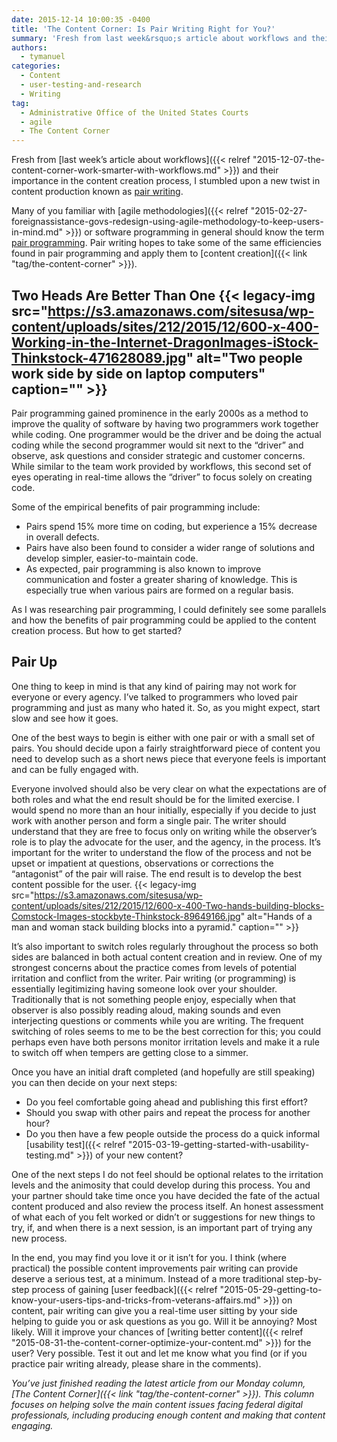 ```yaml
---
date: 2015-12-14 10:00:35 -0400
title: 'The Content Corner: Is Pair Writing Right for You?'
summary: 'Fresh from last week&rsquo;s article about workflows and their importance in the content creation process, I stumbled upon a new twist in content production known as pair writing. Many of you familiar with agile methodologies or software programming in general should know the term pair programming. Pair writing hopes to take some of the same'
authors:
  - tymanuel
categories:
  - Content
  - user-testing-and-research
  - Writing
tag:
  - Administrative Office of the United States Courts
  - agile
  - The Content Corner
---
```


Fresh from [last week’s article about workflows]({{< relref "2015-12-07-the-content-corner-work-smarter-with-workflows.md" >}}) and their importance in the content creation process, I stumbled upon a new twist in content production known as [pair writing](http://www.uxbooth.com/articles/write-better-content-by-working-in-pairs/).

Many of you familiar with [agile methodologies]({{< relref "2015-02-27-foreignassistance-govs-redesign-using-agile-methodology-to-keep-users-in-mind.md" >}}) or software programming in general should know the term [pair programming](https://en.wikipedia.org/wiki/Pair_programming). Pair writing hopes to take some of the same efficiencies found in pair programming and apply them to [content creation]({{< link "tag/the-content-corner" >}}).

## Two Heads Are Better Than One {{< legacy-img src="https://s3.amazonaws.com/sitesusa/wp-content/uploads/sites/212/2015/12/600-x-400-Working-in-the-Internet-DragonImages-iStock-Thinkstock-471628089.jpg" alt="Two people work side by side on laptop computers" caption="" >}} 

Pair programming gained prominence in the early 2000s as a method to improve the quality of software by having two programmers work together while coding. One programmer would be the driver and be doing the actual coding while the second programmer would sit next to the “driver” and observe, ask questions and consider strategic and customer concerns. While similar to the team work provided by workflows, this second set of eyes operating in real-time allows the “driver” to focus solely on creating code.

Some of the empirical benefits of pair programming include:

  * Pairs spend 15% more time on coding, but experience a 15% decrease in overall defects.
  * Pairs have also been found to consider a wider range of solutions and develop simpler, easier-to-maintain code.
  * As expected, pair programming is also known to improve communication and foster a greater sharing of knowledge. This is especially true when various pairs are formed on a regular basis.

As I was researching pair programming, I could definitely see some parallels and how the benefits of pair programming could be applied to the content creation process. But how to get started?

## Pair Up

One thing to keep in mind is that any kind of pairing may not work for everyone or every agency. I’ve talked to programmers who loved pair programming and just as many who hated it. So, as you might expect, start slow and see how it goes.

One of the best ways to begin is either with one pair or with a small set of pairs. You should decide upon a fairly straightforward piece of content you need to develop such as a short news piece that everyone feels is important and can be fully engaged with.

Everyone involved should also be very clear on what the expectations are of both roles and what the end result should be for the limited exercise. I would spend no more than an hour initially, especially if you decide to just work with another person and form a single pair. The writer should understand that they are free to focus only on writing while the observer’s role is to play the advocate for the user, and the agency, in the process. It&#8217;s important for the writer to understand the flow of the process and not be upset or impatient at questions, observations or corrections the “antagonist” of the pair will raise. The end result is to develop the best content possible for the user. {{< legacy-img src="https://s3.amazonaws.com/sitesusa/wp-content/uploads/sites/212/2015/12/600-x-400-Two-hands-building-blocks-Comstock-Images-stockbyte-Thinkstock-89649166.jpg" alt="Hands of a man and woman stack building blocks into a pyramid." caption="" >}} 

It&#8217;s also important to switch roles regularly throughout the process so both sides are balanced in both actual content creation and in review. One of my strongest concerns about the practice comes from levels of potential irritation and conflict from the writer. Pair writing (or programming) is essentially legitimizing having someone look over your shoulder. Traditionally that is not something people enjoy, especially when that observer is also possibly reading aloud, making sounds and even interjecting questions or comments while you are writing. The frequent switching of roles seems to me to be the best correction for this; you could perhaps even have both persons monitor irritation levels and make it a rule to switch off when tempers are getting close to a simmer.

Once you have an initial draft completed (and hopefully are still speaking) you can then decide on your next steps:

  * Do you feel comfortable going ahead and publishing this first effort?
  * Should you swap with other pairs and repeat the process for another hour?
  * Do you then have a few people outside the process do a quick informal [usability test]({{< relref "2015-03-19-getting-started-with-usability-testing.md" >}}) of your new content?

One of the next steps I do not feel should be optional relates to the irritation levels and the animosity that could develop during this process. You and your partner should take time once you have decided the fate of the actual content produced and also review the process itself. An honest assessment of what each of you felt worked or didn’t or suggestions for new things to try, if, and when there is a next session, is an important part of trying any new process.

In the end, you may find you love it or it isn’t for you. I think (where practical) the possible content improvements pair writing can provide deserve a serious test, at a minimum. Instead of a more traditional step-by-step process of gaining [user feedback]({{< relref "2015-05-29-getting-to-know-your-users-tips-and-tricks-from-veterans-affairs.md" >}}) on content, pair writing can give you a real-time user sitting by your side helping to guide you or ask questions as you go. Will it be annoying? Most likely. Will it improve your chances of [writing better content]({{< relref "2015-08-31-the-content-corner-optimize-your-content.md" >}}) for the user? Very possible. Test it out and let me know what you find (or if you practice pair writing already, please share in the comments).

_You’ve just finished reading the latest article from our Monday column, [The Content Corner]({{< link "tag/the-content-corner" >}}). This column focuses on helping solve the main content issues facing federal digital professionals, including producing enough content and making that content engaging._